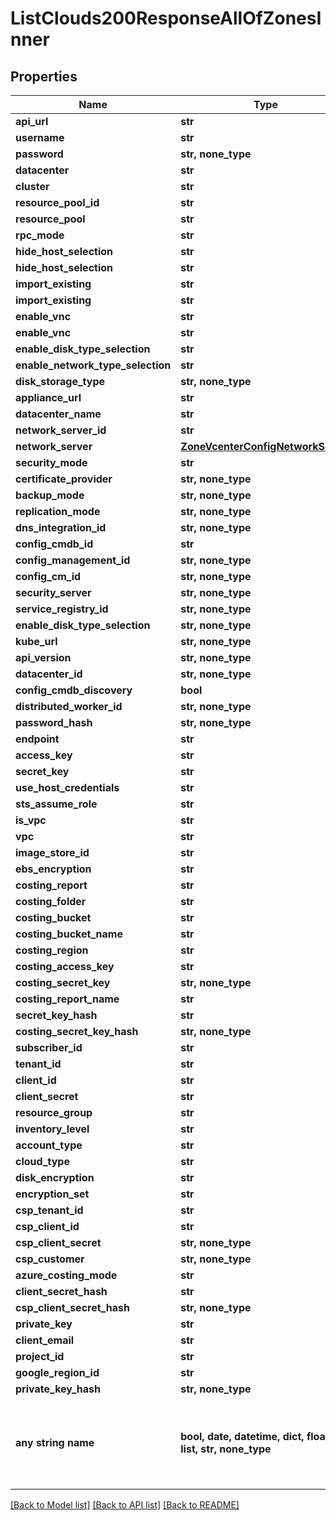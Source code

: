 # ListClouds200ResponseAllOfZonesInner


## Properties
Name | Type | Description | Notes
------------ | ------------- | ------------- | -------------
**api_url** | **str** |  | [optional] 
**username** | **str** |  | [optional] 
**password** | **str, none_type** |  | [optional] 
**datacenter** | **str** |  | [optional] 
**cluster** | **str** |  | [optional] 
**resource_pool_id** | **str** |  | [optional] 
**resource_pool** | **str** |  | [optional] 
**rpc_mode** | **str** |  | [optional] 
**hide_host_selection** | **str** |  | [optional] 
**hide_host_selection** | **str** |  | [optional] 
**import_existing** | **str** |  | [optional] 
**import_existing** | **str** |  | [optional] 
**enable_vnc** | **str** |  | [optional] 
**enable_vnc** | **str** |  | [optional] 
**enable_disk_type_selection** | **str** |  | [optional] 
**enable_network_type_selection** | **str** |  | [optional] 
**disk_storage_type** | **str, none_type** |  | [optional] 
**appliance_url** | **str** |  | [optional] 
**datacenter_name** | **str** |  | [optional] 
**network_server_id** | **str** |  | [optional] 
**network_server** | [**ZoneVcenterConfigNetworkServer**](ZoneVcenterConfigNetworkServer.md) |  | [optional] 
**security_mode** | **str** |  | [optional] 
**certificate_provider** | **str, none_type** |  | [optional] 
**backup_mode** | **str, none_type** |  | [optional] 
**replication_mode** | **str, none_type** |  | [optional] 
**dns_integration_id** | **str, none_type** |  | [optional] 
**config_cmdb_id** | **str** |  | [optional] 
**config_management_id** | **str, none_type** |  | [optional] 
**config_cm_id** | **str, none_type** |  | [optional] 
**security_server** | **str, none_type** |  | [optional] 
**service_registry_id** | **str, none_type** |  | [optional] 
**enable_disk_type_selection** | **str, none_type** |  | [optional] 
**kube_url** | **str, none_type** |  | [optional] 
**api_version** | **str, none_type** |  | [optional] 
**datacenter_id** | **str, none_type** |  | [optional] 
**config_cmdb_discovery** | **bool** |  | [optional] 
**distributed_worker_id** | **str, none_type** |  | [optional] 
**password_hash** | **str, none_type** |  | [optional] 
**endpoint** | **str** |  | [optional] 
**access_key** | **str** |  | [optional] 
**secret_key** | **str** |  | [optional] 
**use_host_credentials** | **str** |  | [optional] 
**sts_assume_role** | **str** |  | [optional] 
**is_vpc** | **str** |  | [optional] 
**vpc** | **str** |  | [optional] 
**image_store_id** | **str** |  | [optional] 
**ebs_encryption** | **str** |  | [optional] 
**costing_report** | **str** |  | [optional] 
**costing_folder** | **str** |  | [optional] 
**costing_bucket** | **str** |  | [optional] 
**costing_bucket_name** | **str** |  | [optional] 
**costing_region** | **str** |  | [optional] 
**costing_access_key** | **str** |  | [optional] 
**costing_secret_key** | **str, none_type** |  | [optional] 
**costing_report_name** | **str** |  | [optional] 
**secret_key_hash** | **str** |  | [optional] 
**costing_secret_key_hash** | **str, none_type** |  | [optional] 
**subscriber_id** | **str** |  | [optional] 
**tenant_id** | **str** |  | [optional] 
**client_id** | **str** |  | [optional] 
**client_secret** | **str** |  | [optional] 
**resource_group** | **str** |  | [optional] 
**inventory_level** | **str** |  | [optional] 
**account_type** | **str** |  | [optional] 
**cloud_type** | **str** |  | [optional] 
**disk_encryption** | **str** |  | [optional] 
**encryption_set** | **str** |  | [optional] 
**csp_tenant_id** | **str** |  | [optional] 
**csp_client_id** | **str** |  | [optional] 
**csp_client_secret** | **str, none_type** |  | [optional] 
**csp_customer** | **str, none_type** |  | [optional] 
**azure_costing_mode** | **str** |  | [optional] 
**client_secret_hash** | **str** |  | [optional] 
**csp_client_secret_hash** | **str, none_type** |  | [optional] 
**private_key** | **str** |  | [optional] 
**client_email** | **str** |  | [optional] 
**project_id** | **str** |  | [optional] 
**google_region_id** | **str** |  | [optional] 
**private_key_hash** | **str, none_type** |  | [optional] 
**any string name** | **bool, date, datetime, dict, float, int, list, str, none_type** | any string name can be used but the value must be the correct type | [optional]

[[Back to Model list]](../README.md#documentation-for-models) [[Back to API list]](../README.md#documentation-for-api-endpoints) [[Back to README]](../README.md)


